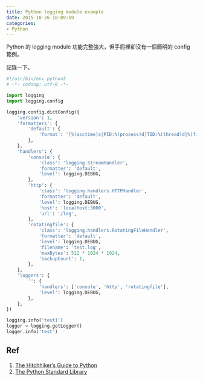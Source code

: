 ```yaml
---
title: Python logging module example
date: 2015-10-26 18:09:59
categories:
- Python
---
```


Python 的 logging module 功能完整強大，但手冊裡卻沒有一個簡明的 config 範例。

記錄一下。

<!-- more -->

```python
#!/usr/bin/env python3
# -*- coding: utf-8 -*-

import logging
import logging.config

logging.config.dictConfig({
    'version': 1,
    'formatters': {
        'default': {
            'format': '[%(asctime)s|PID:%(process)d|TID:%(thread)d|%(filename)s:%(lineno)d|%(funcName)s|%(name)s|%(levelname)s] %(message)s',
        },
    },
    'handlers': {
        'console': {
            'class': 'logging.StreamHandler',
            'formatter': 'default',
            'level': logging.DEBUG,
        },
        'http': {
            'class': 'logging.handlers.HTTPHandler',
            'formatter': 'default',
            'level': logging.DEBUG,
            'host': 'localhost:3000',
            'url': '/log',
        },
        'rotatingfile': {
            'class': 'logging.handlers.RotatingFileHandler',
            'formatter': 'default',
            'level': logging.DEBUG,
            'filename': 'test.log',
            'maxBytes': 512 * 1024 * 1024,
            'backupCount': 1,
        },
    },
    'loggers': {
        '': {
            'handlers': ['console', 'http', 'rotatingfile'],
            'level': logging.DEBUG,
        },
    },
})

logging.info('test1')
logger = logging.getLogger()
logger.info('test')
```

## Ref

1. [The Hitchhiker’s Guide to Python]
2. [The Python Standard Library]

[The Hitchhiker’s Guide to Python]: http://docs.python-guide.org/en/latest/writing/logging/
[The Python Standard Library]: https://docs.python.org/2/library/logging.html
